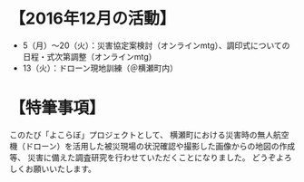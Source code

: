 # 【2016年12月の活動】
* 5（月）～20（火）：災害協定案検討（オンラインmtg）、調印式についての日程・式次第調整（オンラインmtg）
* 13（火）：ドローン現地訓練（＠横瀬町内）

# 【特筆事項】
このたび「よこらぼ」プロジェクトとして、
横瀬町における災害時の無人航空機（ドローン）を活用した被災現場の状況確認や撮影した画像からの地図の作成等、
災害に備えた調査研究を行わせていただくことになりました。
どうぞよろしくお願いいたします。
